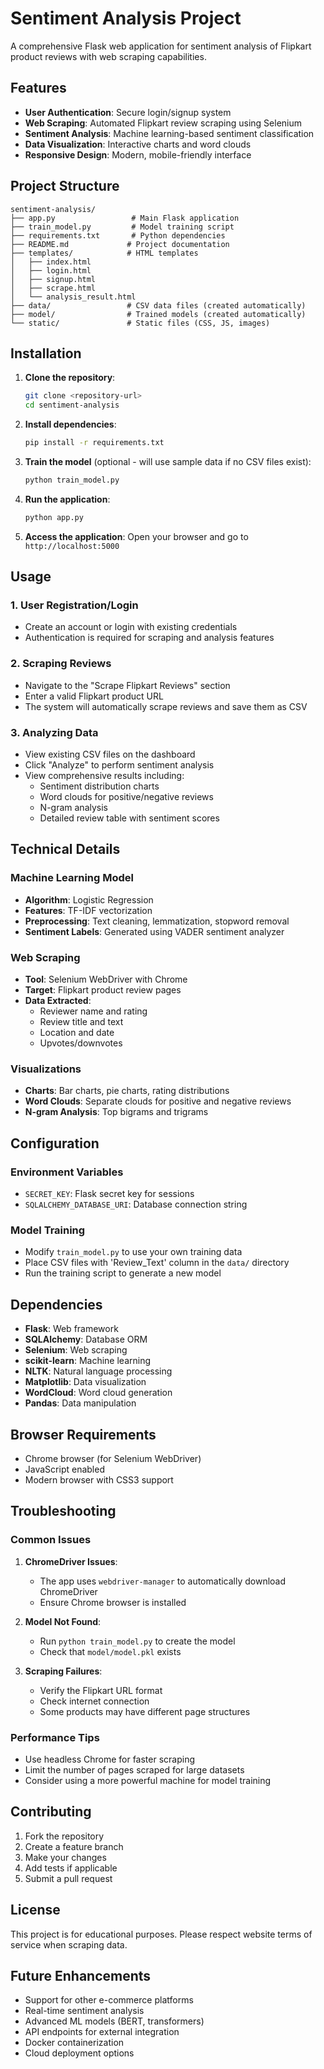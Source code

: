 # Sentiment Analysis Project

A comprehensive Flask web application for sentiment analysis of Flipkart product reviews with web scraping capabilities.

## Features

- **User Authentication**: Secure login/signup system
- **Web Scraping**: Automated Flipkart review scraping using Selenium
- **Sentiment Analysis**: Machine learning-based sentiment classification
- **Data Visualization**: Interactive charts and word clouds
- **Responsive Design**: Modern, mobile-friendly interface

## Project Structure

```
sentiment-analysis/
├── app.py                 # Main Flask application
├── train_model.py         # Model training script
├── requirements.txt       # Python dependencies
├── README.md             # Project documentation
├── templates/            # HTML templates
│   ├── index.html
│   ├── login.html
│   ├── signup.html
│   ├── scrape.html
│   └── analysis_result.html
├── data/                 # CSV data files (created automatically)
├── model/                # Trained models (created automatically)
└── static/               # Static files (CSS, JS, images)
```

## Installation

1. **Clone the repository**:
   ```bash
   git clone <repository-url>
   cd sentiment-analysis
   ```

2. **Install dependencies**:
   ```bash
   pip install -r requirements.txt
   ```

3. **Train the model** (optional - will use sample data if no CSV files exist):
   ```bash
   python train_model.py
   ```

4. **Run the application**:
   ```bash
   python app.py
   ```

5. **Access the application**:
   Open your browser and go to `http://localhost:5000`

## Usage

### 1. User Registration/Login
- Create an account or login with existing credentials
- Authentication is required for scraping and analysis features

### 2. Scraping Reviews
- Navigate to the "Scrape Flipkart Reviews" section
- Enter a valid Flipkart product URL
- The system will automatically scrape reviews and save them as CSV

### 3. Analyzing Data
- View existing CSV files on the dashboard
- Click "Analyze" to perform sentiment analysis
- View comprehensive results including:
  - Sentiment distribution charts
  - Word clouds for positive/negative reviews
  - N-gram analysis
  - Detailed review table with sentiment scores

## Technical Details

### Machine Learning Model
- **Algorithm**: Logistic Regression
- **Features**: TF-IDF vectorization
- **Preprocessing**: Text cleaning, lemmatization, stopword removal
- **Sentiment Labels**: Generated using VADER sentiment analyzer

### Web Scraping
- **Tool**: Selenium WebDriver with Chrome
- **Target**: Flipkart product review pages
- **Data Extracted**: 
  - Reviewer name and rating
  - Review title and text
  - Location and date
  - Upvotes/downvotes

### Visualizations
- **Charts**: Bar charts, pie charts, rating distributions
- **Word Clouds**: Separate clouds for positive and negative reviews
- **N-gram Analysis**: Top bigrams and trigrams

## Configuration

### Environment Variables
- `SECRET_KEY`: Flask secret key for sessions
- `SQLALCHEMY_DATABASE_URI`: Database connection string

### Model Training
- Modify `train_model.py` to use your own training data
- Place CSV files with 'Review_Text' column in the `data/` directory
- Run the training script to generate a new model

## Dependencies

- **Flask**: Web framework
- **SQLAlchemy**: Database ORM
- **Selenium**: Web scraping
- **scikit-learn**: Machine learning
- **NLTK**: Natural language processing
- **Matplotlib**: Data visualization
- **WordCloud**: Word cloud generation
- **Pandas**: Data manipulation

## Browser Requirements

- Chrome browser (for Selenium WebDriver)
- JavaScript enabled
- Modern browser with CSS3 support

## Troubleshooting

### Common Issues

1. **ChromeDriver Issues**:
   - The app uses `webdriver-manager` to automatically download ChromeDriver
   - Ensure Chrome browser is installed

2. **Model Not Found**:
   - Run `python train_model.py` to create the model
   - Check that `model/model.pkl` exists

3. **Scraping Failures**:
   - Verify the Flipkart URL format
   - Check internet connection
   - Some products may have different page structures

### Performance Tips

- Use headless Chrome for faster scraping
- Limit the number of pages scraped for large datasets
- Consider using a more powerful machine for model training

## Contributing

1. Fork the repository
2. Create a feature branch
3. Make your changes
4. Add tests if applicable
5. Submit a pull request

## License

This project is for educational purposes. Please respect website terms of service when scraping data.

## Future Enhancements

- Support for other e-commerce platforms
- Real-time sentiment analysis
- Advanced ML models (BERT, transformers)
- API endpoints for external integration
- Docker containerization
- Cloud deployment options
